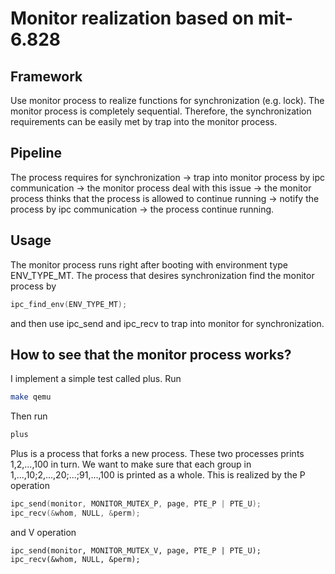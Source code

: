 # Monitor realization based on mit-6.828

## Framework
Use monitor process to realize functions for synchronization (e.g. lock). The monitor process is completely sequential. Therefore, 
the synchronization requirements can be easily met by trap into the monitor process.

## Pipeline
The process requires for synchronization $\rightarrow$ trap into monitor process by ipc communication $\rightarrow$ the monitor process 
deal with this issue $\rightarrow$ the monitor process thinks that the process is allowed to continue running $\rightarrow$ notify the
process by ipc communication $\rightarrow$ the process continue running.

## Usage
The monitor process runs right after booting with environment type ENV_TYPE_MT. The process that desires synchronization find the monitor 
process by 
```C
ipc_find_env(ENV_TYPE_MT);
```
and then use ipc_send and ipc_recv to trap into monitor for synchronization.

## How to see that the monitor process works?
I implement a simple test called plus. Run
```bash
make qemu
```
Then run
```bash
plus
```
Plus is a process that forks a new process. These two processes prints 1,2,...,100 in turn. We want to make sure that
each group in 1,...,10;2,...,20;...;91,...,100 is printed as a whole. This is realized by the P operation
``` C
ipc_send(monitor, MONITOR_MUTEX_P, page, PTE_P | PTE_U);
ipc_recv(&whom, NULL, &perm);
```
and V operation
```
ipc_send(monitor, MONITOR_MUTEX_V, page, PTE_P | PTE_U);
ipc_recv(&whom, NULL, &perm);
```
